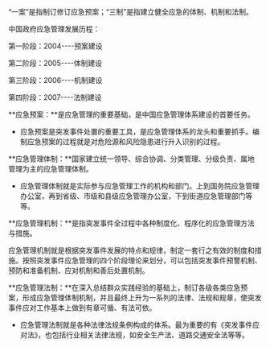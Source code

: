 “一案”是指制订修订应急预案；“三制”是指建立健全应急的体制、机制和法制。

中国政府应急管理发展历程：

第一阶段：2004----预案建设

第二阶段：2005----体制建设

第三阶段：2006----机制建设

第四阶段：2007----法制建设

**应急预案：**是应急管理的重要基础，是中国应急管理体系建设的首要任务。

* 应急预案是突发事件处置的重要工具，是应急管理体系的龙头和重要抓手。编制应急预案的过程就是对危险源和风险隐患进行升入识别的过程。

**应急管理体制：**国家建立统一领导、综合协调、分类管理、分级负责、属地管理为主的应急管理体制。

* 应急管理体制就是实际参与应急管理工作的机构和部门。上到国务院应急管理办公室，再到省级、市级和县级应急管理办公室，下到街道应急管理部门等等。

**应急管理机制：**是指突发事件全过程中各种制度化、程序化的应急管理方法与措施。

应急管理机制就是根据突发事件发展的特点和规律，制定一套行之有效的制度和措施。按照突发事件应急管理的四个阶段理论来划分，可以包括突发事件预警机制、预防和准备机制、应对机制和善后处置机制。

**应急管理法制：**在深入总结群众实践经验的基础上，制订各级各类应急预案，形成应急管理体制机制，并且最终上升为一系列的法律、法规和规章，使突发事件应对工作基本上做到有章可循、有法可依。

* 应急管理法制就是各种法律法规条例构成的体系。最为重要的有《突发事件应对法》，也包括行业相关法律法规，如安全生产法、道路交通安全法等等。



